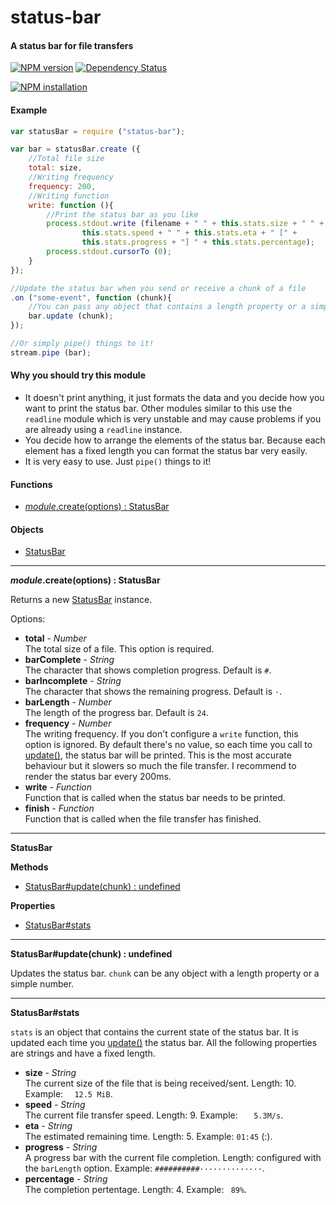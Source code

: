 status-bar
==========

#### A status bar for file transfers ####

[![NPM version](https://badge.fury.io/js/status-bar.png)](http://badge.fury.io/js/status-bar "Fury Version Badge")
[![Dependency Status](https://david-dm.org/gagle/node-status-bar.png)](https://david-dm.org/gagle/node-status-bar "David Dependency Manager Badge")

[![NPM installation](https://nodei.co/npm/status-bar.png?mini=true)](https://nodei.co/npm/status-bar "NodeICO Badge")

#### Example ####

```javascript
var statusBar = require ("status-bar");

var bar = statusBar.create ({
	//Total file size
	total: size,
	//Writing frequency
	frequency: 200,
	//Writing function
	write: function (){
		//Print the status bar as you like
		process.stdout.write (filename + " " + this.stats.size + " " +
				this.stats.speed + " " + this.stats.eta + " [" +
				this.stats.progress + "] " + this.stats.percentage);
		process.stdout.cursorTo (0);
	}
});

//Update the status bar when you send or receive a chunk of a file
.on ("some-event", function (chunk){
	//You can pass any object that contains a length property or a simple number
	bar.update (chunk);
});

//Or simply pipe() things to it!
stream.pipe (bar);
```

#### Why you should try this module ####

- It doesn't print anything, it just formats the data and you decide how you want to print the status bar. Other modules similar to this use the `readline` module which is very unstable and may cause problems if you are already using a `readline` instance.
- You decide how to arrange the elements of the status bar. Because each element has a fixed length you can format the status bar very easily.
- It is very easy to use. Just `pipe()` things to it!

#### Functions ####

- [_module_.create(options) : StatusBar](#create)

#### Objects ####

- [StatusBar](#statusbar_object)

---

<a name="create"></a>
___module_.create(options) : StatusBar__

Returns a new [StatusBar](#statusbar_object) instance.

Options:

- __total__ - _Number_  
  The total size of a file. This option is required.
- __barComplete__ - _String_  
  The character that shows completion progress. Default is `#`.
- __barIncomplete__ - _String_  
  The character that shows the remaining progress. Default is `·`.
- __barLength__ - _Number_  
  The length of the progress bar. Default is `24`.
- __frequency__ - _Number_  
  The writing frequency. If you don't configure a `write` function, this option is ignored. By default there's no value, so each time you call to [update()](#statusbar_update), the status bar will be printed. This is the most accurate behaviour but it slowers so much the file transfer. I recommend to render the status bar every 200ms.
- __write__ - _Function_  
	Function that is called when the status bar needs to be printed.
- __finish__ - _Function_  
	Function that is called when the file transfer has finished.

---

<a name="statusbar_object"></a>
__StatusBar__

__Methods__

- [StatusBar#update(chunk) : undefined](#statusbar_update)

__Properties__

- [StatusBar#stats](#statusbar_stats)

---

<a name="statusbar_update"></a>
__StatusBar#update(chunk) : undefined__

Updates the status bar. `chunk` can be any object with a length property or a simple number.

---

<a name="statusbar_stats"></a>
__StatusBar#stats__

`stats` is an object that contains the current state of the status bar. It is updated each time you [update()](statusbar_update) the status bar. All the following properties are strings and have a fixed length.

- __size__ - _String_  
  The current size of the file that is being received/sent. Length: 10. Example: `  12.5 MiB`.
- __speed__ - _String_  
  The current file transfer speed. Length: 9. Example: `   5.3M/s`.
- __eta__ - _String_  
  The estimated remaining time. Length: 5. Example: `01:45` (<min>:<sec>).
- __progress__ - _String_  
  A progress bar with the current file completion. Length: configured with the `barLength` option. Example: `##########··············`.
- __percentage__ - _String_  
  The completion pertentage. Length: 4. Example: ` 89%`.